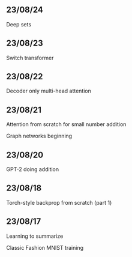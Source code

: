 ## 23/08/24
Deep sets

## 23/08/23

Switch transformer

## 23/08/22
Decoder only multi-head attention

## 23/08/21
Attention from scratch for small number addition 

Graph networks beginning

## 23/08/20
GPT-2 doing addition

## 23/08/18
Torch-style backprop from scratch (part 1)

## 23/08/17
Learning to summarize

Classic Fashion MNIST training

